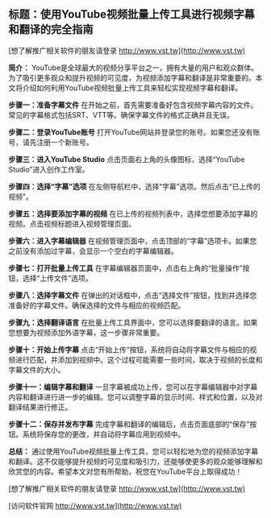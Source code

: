 ## **标题：使用YouTube视频批量上传工具进行视频字幕和翻译的完全指南**

[想了解推广相关软件的朋友请登录 http://www.vst.tw](http://www.vst.tw)

**简介：**
YouTube是全球最大的视频分享平台之一，拥有大量的用户和观众群体。为了吸引更多观众和提升视频的可见度，为视频添加字幕和翻译是非常重要的。本文将介绍如何利用YouTube视频批量上传工具来轻松实现视频字幕和翻译。

**步骤一：准备字幕文件**
在开始之前，首先需要准备好包含视频字幕内容的文件。常见的字幕格式包括SRT、VTT等。确保字幕文件的格式正确并且无误。

**步骤二：登录YouTube账号**
打开YouTube网站并登录您的账号。如果您还没有账号，请先注册一个新账号。

**步骤三：进入YouTube Studio**
点击页面右上角的头像图标，选择“YouTube Studio”进入创作工作室。

**步骤四：选择“字幕”选项**
在左侧导航栏中，选择“字幕”选项。然后点击“已上传的视频”。

**步骤五：选择要添加字幕的视频**
在已上传的视频列表中，选择您想要添加字幕的视频。点击视频标题进入视频管理页面。

**步骤六：进入字幕编辑器**
在视频管理页面中，点击顶部的“字幕”选项卡。如果您之前没有添加过字幕，会显示一个空白的字幕编辑器。

**步骤七：打开批量上传工具**
在字幕编辑器页面中，点击右上角的“批量操作”按钮，选择“上传文件”选项。

**步骤八：选择字幕文件**
在弹出的对话框中，点击“选择文件”按钮，找到并选择您准备好的字幕文件。确保选择的文件与相应的视频匹配。

**步骤九：选择翻译语言**
在批量上传工具界面中，您可以选择要翻译的语言。如果您想要为视频添加外语字幕，这一步骤非常重要。

**步骤十：开始上传字幕**
点击“开始上传”按钮，系统将自动将字幕文件与相应的视频进行匹配，并添加到视频中。这个过程可能需要一些时间，取决于视频的长度和字幕文件的大小。

**步骤十一：编辑字幕和翻译**
一旦字幕被成功上传，您可以在字幕编辑器中对字幕内容和翻译进行进一步的编辑。您可以调整字幕的显示时间、样式和位置，以及对翻译结果进行修正。

**步骤十二：保存并发布字幕**
完成字幕和翻译的编辑后，点击页面底部的“保存”按钮。系统将保存您的更改，并自动将字幕应用到视频中。

**总结：**
通过使用YouTube视频批量上传工具，您可以轻松地为您的视频添加字幕和翻译。这不仅能够提升视频的可见度和吸引力，还能够使更多的观众能够理解和欣赏您的内容。希望本文对您有所帮助，祝您在YouTube平台上取得成功！

[想了解推广相关软件的朋友请登录 http://www.vst.tw](http://www.vst.tw)


[访问软件官网 http://www.vst.tw](http://www.vst.tw)
